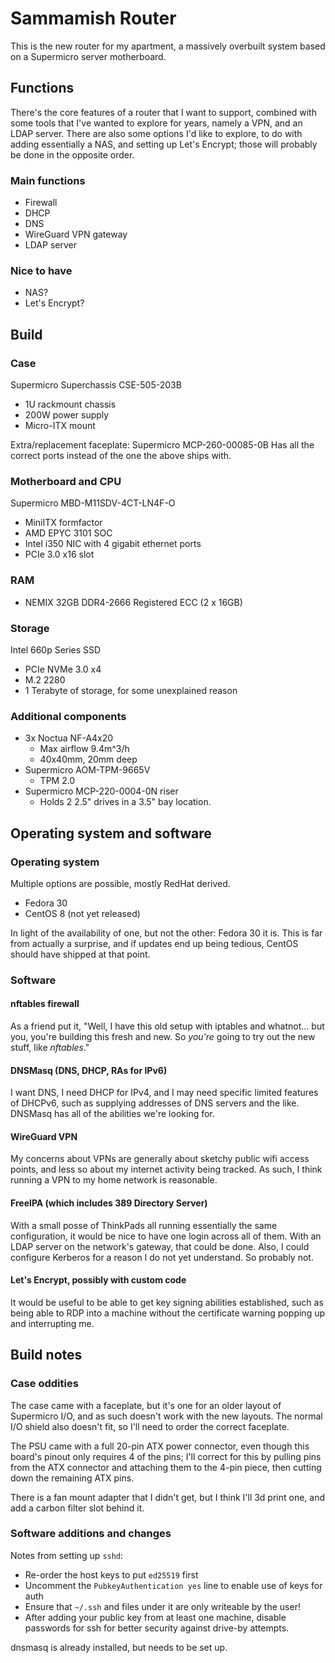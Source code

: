 # Sammamish Router

This is the new router for my apartment, a massively overbuilt system based on
a Supermicro server motherboard.

## Functions

There's the core features of a router that I want to support, combined with
some tools that I've wanted to explore for years, namely a VPN, and an LDAP
server. There are also some options I'd like to explore, to do with adding
essentially a NAS, and setting up Let's Encrypt; those will probably be done in
the opposite order.

### Main functions

- Firewall
- DHCP
- DNS
- WireGuard VPN gateway
- LDAP server

### Nice to have

- NAS?
- Let's Encrypt?

## Build

### Case

Supermicro Superchassis CSE-505-203B

- 1U rackmount chassis
- 200W power supply
- Micro-ITX mount

Extra/replacement faceplate: Supermicro MCP-260-00085-0B
Has all the correct ports instead of the one the above ships with.

### Motherboard and CPU

Supermicro MBD-M11SDV-4CT-LN4F-O

- MiniITX formfactor
- AMD EPYC 3101 SOC
- Intel i350 NIC with 4 gigabit ethernet ports
- PCIe 3.0 x16 slot

### RAM

- NEMIX 32GB DDR4-2666 Registered ECC (2 x 16GB)

### Storage

Intel 660p Series SSD

- PCIe NVMe 3.0 x4
- M.2 2280
- 1 Terabyte of storage, for some unexplained reason

### Additional components

- 3x Noctua NF-A4x20
  - Max airflow 9.4m^3/h
  - 40x40mm, 20mm deep
- Supermicro AOM-TPM-9665V
  - TPM 2.0
- Supermicro MCP-220-0004-0N riser
  - Holds 2 2.5" drives in a 3.5" bay location.

## Operating system and software

### Operating system

Multiple options are possible, mostly RedHat derived.

- Fedora 30
- CentOS 8 (not yet released)

In light of the availability of one, but not the other: Fedora 30 it is. This
is far from actually a surprise, and if updates end up being tedious, CentOS
should have shipped at that point.

### Software

#### nftables firewall

As a friend put it, "Well, I have this old setup with iptables and whatnot...
but you, you're building this fresh and new. So *you're* going to try out the
new stuff, like _nftables_."

#### DNSMasq (DNS, DHCP, RAs for IPv6)

I want DNS, I need DHCP for IPv4, and I may need specific limited features of
DHCPv6, such as supplying addresses of DNS servers and the like. DNSMasq has
all of the abilities we're looking for.

#### WireGuard VPN

My concerns about VPNs are generally about sketchy public wifi access points,
and less so about my internet activity being tracked. As such, I think running
a VPN to my home network is reasonable.

#### FreeIPA (which includes 389 Directory Server)

With a small posse of ThinkPads all running essentially the same configuration,
it would be nice to have one login across all of them. With an LDAP server on
the network's gateway, that could be done. Also, I could configure Kerberos for
a reason I do not yet understand. So probably not.

#### Let's Encrypt, possibly with custom code

It would be useful to be able to get key signing abilities established, such as
being able to RDP into a machine without the certificate warning popping up and
interrupting me.

## Build notes

### Case oddities

The case came with a faceplate, but it's one for an older layout of Supermicro
I/O, and as such doesn't work with the new layouts. The normal I/O shield also
doesn't fit, so I'll need to order the correct faceplate.

The PSU came with a full 20-pin ATX power connector, even though this board's
pinout only requires 4 of the pins; I'll correct for this by pulling pins from
the ATX connector and attaching them to the 4-pin piece, then cutting down the
remaining ATX pins.

There is a fan mount adapter that I didn't get, but I think I'll 3d print one,
and add a carbon filter slot behind it.

### Software additions and changes

Notes from setting up `sshd`:

- Re-order the host keys to put `ed25519` first
- Uncomment the `PubkeyAuthentication yes` line to enable use of keys for auth
- Ensure that `~/.ssh` and files under it are only writeable by the user!
- After adding your public key from at least one machine, disable passwords for
  ssh for better security against drive-by attempts.

dnsmasq is already installed, but needs to be set up.
